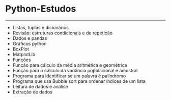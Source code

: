 # Python-Estudos 
---
* Listas, tuplas e dicionários
* Revisão: estruturas condicionais e de repetição 
* Dados e pandas
* Gráficos python
* BoxPlot
* MatplotLib
* Funções
* Função para cálculo da média aritmética e geométrica
* Função para o cálculo da variância populacional e amostral
* Programa para identificar se um palavra é palíndromo 
* Programa que usa Bubble sort para ordenar índices de um lista
* Leitura de dados e análise
* Extração de dados
